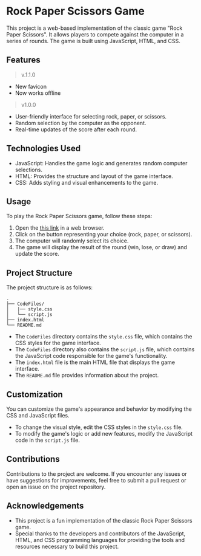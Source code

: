 # Rock Paper Scissors Game

This project is a web-based implementation of the classic game "Rock Paper Scissors". It allows players to compete against the computer in a series of rounds. The game is built using JavaScript, HTML, and CSS.

## Features

> v.1.1.0

- New favicon
- Now works offline

> v1.0.0

- User-friendly interface for selecting rock, paper, or scissors.
- Random selection by the computer as the opponent.
- Real-time updates of the score after each round.

## Technologies Used

- JavaScript: Handles the game logic and generates random computer selections.
- HTML: Provides the structure and layout of the game interface.
- CSS: Adds styling and visual enhancements to the game.

## Usage

To play the Rock Paper Scissors game, follow these steps:

1. Open the [this link](https://mekanhaji.github.io/Rock-Paper-Scissors/) in a web browser.
2. Click on the button representing your choice (rock, paper, or scissors).
3. The computer will randomly select its choice.
4. The game will display the result of the round (win, lose, or draw) and update the score.

## Project Structure

The project structure is as follows:

```
.
├── CodeFiles/
│   |── style.css
│   └── script.js
├── index.html
└── README.md
```

- The `CodeFiles` directory contains the `style.css` file, which contains the CSS styles for the game interface.
- The `CodeFiles` directory also contains the `script.js` file, which contains the JavaScript code responsible for the game's functionality.
- The `index.html` file is the main HTML file that displays the game interface.
- The `README.md` file provides information about the project.

## Customization

You can customize the game's appearance and behavior by modifying the CSS and JavaScript files.

- To change the visual style, edit the CSS styles in the `style.css` file.
- To modify the game's logic or add new features, modify the JavaScript code in the `script.js` file.

## Contributions

Contributions to the project are welcome. If you encounter any issues or have suggestions for improvements, feel free to submit a pull request or open an issue on the project repository.

## Acknowledgements

- This project is a fun implementation of the classic Rock Paper Scissors game.
- Special thanks to the developers and contributors of the JavaScript, HTML, and CSS programming languages for providing the tools and resources necessary to build this project.
